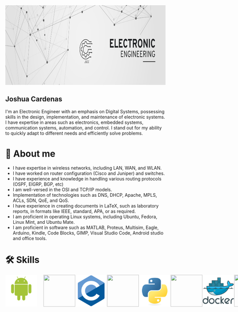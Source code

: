 <img src="https://github.com/JsCc-Electro/Ima_profile/blob/main/Banner_Ingles.jpg" width="1500" height="250">


## Joshua Cardenas

I'm an Electronic Engineer with an emphasis on Digital Systems, possessing skills in the design, implementation, and maintenance of electronic systems. I have expertise in areas such as electronics, embedded systems, communication systems, automation, and control. I stand out for my ability to quickly adapt to different needs and efficiently solve problems.

# 📝 About me

- I have expertise in wireless networks, including LAN, WAN, and WLAN.
- I have worked on router configuration (Cisco and Juniper) and switches.
- I have experience and knowledge in handling various routing protocols (OSPF, EIGRP, BGP, etc)
- I am well-versed in the OSI and TCP/IP models.
- Implementation of technologies such as DNS, DHCP, Apache, MPLS, ACLs, SDN, QoE, and QoS.
- I have experience in creating documents in LaTeX, such as laboratory reports, in formats like IEEE, standard, APA, or as required.
- I am proficient in operating Linux systems, including Ubuntu, Fedora, Linux Mint, and Ubuntu Mate.
- I am proficient in software such as MATLAB, Proteus, Multisim, Eagle, Arduino, Kindle, Code Blocks, GIMP, Visual Studio Code, Android studio and office tools.


# 🛠 Skills
<div style="display: flex; align-items: center;">
  <img src="https://raw.githubusercontent.com/devicons/devicon/master/icons/android/android-original-wordmark.svg" alt="Android Logo" width="100" height="100" style="margin-right: 20px;">
  <img src="https://brandslogos.com/wp-content/uploads/images/large/arduino-logo-1.png" width="100" height="100">
  <img src="https://raw.githubusercontent.com/devicons/devicon/master/icons/c/c-original.svg" width="100" height="100">
  <img src="https://upload.wikimedia.org/wikipedia/commons/1/18/ISO_C%2B%2B_Logo.svg" width="100" height="100">
  <img src="https://raw.githubusercontent.com/devicons/devicon/master/icons/python/python-original.svg" width="100" height="100">
  <img src="https://camo.githubusercontent.com/64bfb64ead15f4d2fe66c1dd2b132a99b1caf1cddb77f57ad5815f9bf94a3d89/68747470733a2f2f75706c6f61642e77696b696d656469612e6f72672f77696b6970656469612f636f6d6d6f6e732f322f32312f4d61746c61625f4c6f676f2e706e67" width="100" height="100">
  <img src="https://raw.githubusercontent.com/devicons/devicon/master/icons/docker/docker-original-wordmark.svg" width="100" height="100">
  <img src="https://camo.githubusercontent.com/e2046333bbd304d658f954a536f663f793365a2b2d1f687a6559faa9491c7cc0/68747470733a2f2f7777772e766563746f726c6f676f2e7a6f6e652f6c6f676f732f6b756265726e657465732f6b756265726e657465732d69636f6e2e737667" width="100" height="100">
  <img src="https://camo.githubusercontent.com/582944f6627732531ce1a2e20ad43538d1896e16a5f159ea28fd137dbb8e798a/68747470733a2f2f7777772e766563746f726c6f676f2e7a6f6e652f6c6f676f732f676f6f676c655f636c6f75642f676f6f676c655f636c6f75642d69636f6e2e737667" width="100" height="100">
  <img src="https://upload.wikimedia.org/wikipedia/commons/9/93/Amazon_Web_Services_Logo.svg" width="100" height="100">
  <img src="https://logowik.com/content/uploads/images/microsoft-sql-server4529.jpg" width="100" height="100">
  <img src="https://github.com/SantiagoBH/SantiagoBH/assets/47339991/91c79f0d-68b0-4e6b-a9cf-1e530afa7d94" width="100" height="100">
  <img src="https://people.apache.org/~sgoeschl/presentations/2019/wehaveasciidoc/images/latex-logo.png" width="100" height="100">
  <img src="https://2.bp.blogspot.com/-yEiGm5ZgMqE/WiMw8wpyMXI/AAAAAAAACCI/_8S2InEFJvkfQbIeeuzvwKGEDEVbmRy9wCLcBGAs/s1600/Kindle%2BCreate%2Blogo.png" width="100" height="100">
  <img src="https://www.gns3.com/assets/custom/gns3/images/logo-colour.png" width="100" height="100">
  <img src="https://github.com/SantiagoBH/SantiagoBH/assets/47339991/5d423319-31d1-4570-99c6-7afbf79853be" width="100" height="100">
  <img src="https://github.com/SantiagoBH/SantiagoBH/assets/47339991/27ad9e99-6160-48d2-aa0b-32263d5a98de" width="100" height="100">
    
<img src="https://github.com/JosCardElectro/JosCardElectro/assets/47165599/6e971cd3-2222-4033-ace7-588cce04209c" width="100" height="100">
<img src="https://seeklogo.com/images/L/labview-logo-263E42F647-seeklogo.com.png" width="100" height="100">
<img src="https://upload.wikimedia.org/wikipedia/commons/4/4e/Micropython-logo.svg" width="100" height="100">


<img src="https://github.com/JsCc-Electro/Ima_profile/blob/main/introduction-to-cybersecurity.png?raw=true" width="100" height="100">



  

  
</div>
